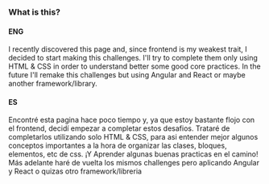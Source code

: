 ### What is this?
#### **ENG**
I recently discovered this page and, since frontend is my weakest trait, I decided to start making this challenges. I'll try to complete them only using HTML & CSS in order to understand better some good core practices. In the future I'll remake this challenges but using Angular and React or maybe another framework/library.

#### **ES**
Encontré esta pagina hace poco tiempo y, ya que estoy bastante flojo con el frontend, decidí empezar a completar estos desafios. Trataré de completarlos utilizando solo HTML & CSS, para asi entender mejor algunos conceptos importantes a la hora de organizar las clases, bloques, elementos, etc de css. ¡Y Aprender algunas buenas practicas en el camino! Más adelante haré de vuelta los mismos challenges pero aplicando Angular y React o quizas otro framework/libreria